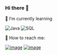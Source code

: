 ### Hi there 👋


📔 I’m currently learning 

![Java](https://img.shields.io/badge/-Java-000000?style=flat&logo=java)
![SQL](https://img.shields.io/badge/-SQL-000000?style=flat&logo=postgresql)


💮 How to reach me:


[![image](https://user-images.githubusercontent.com/80424268/114607343-b88cd280-9c9c-11eb-82ab-3afc7770295f.png)](https://www.linkedin.com/in/martyna-szczekocka/)
[![image](https://user-images.githubusercontent.com/80424268/114607362-be82b380-9c9c-11eb-8cd6-368c11390cc7.png)](mailto:martyna.szczekocka@gmail.com)

